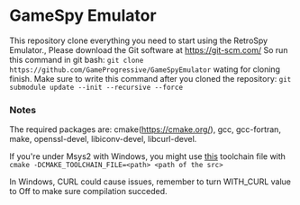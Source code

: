 # GameSpy Emulator

This repository clone everything you need to start using the RetroSpy Emulator.,
Please download the Git software at https://git-scm.com/
So run this command in git bash:
`git clone https://github.com/GameProgressive/GameSpyEmulator` wating for cloning finish.
Make sure to write this command after you cloned the repository:
`git submodule update --init --recursive --force`

### Notes

The required packages are: cmake(https://cmake.org/), gcc, gcc-fortran, make, openssl-devel, libiconv-devel, libcurl-devel.

If you're under Msys2 with Windows, you might use [this](https://github.com/arves100/randomscript/blob/master/msys2-toolchain.cmake) toolchain file with `cmake -DCMAKE_TOOLCHAIN_FILE=<path> <path of the src>`

In Windows, CURL could cause issues, remember to turn WITH_CURL value to Off to make sure compilation succeded.
